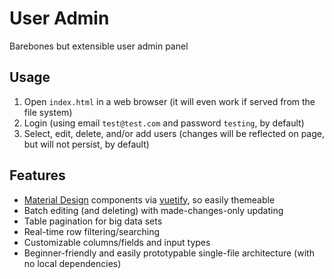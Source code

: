 # User Admin

Barebones but extensible user admin panel


## Usage

1. Open `index.html` in a web browser (it will even work if served from the file system)
2. Login (using email `test@test.com` and password `testing`, by default)
3. Select, edit, delete, and/or add users (changes will be reflected on page, but will not persist, by default)


## Features

* [Material Design](https://material.io/design/) components via [vuetify](https://github.com/vuetifyjs/vuetify), so easily themeable
* Batch editing (and deleting) with made-changes-only updating
* Table pagination for big data sets
* Real-time row filtering/searching
* Customizable columns/fields and input types
* Beginner-friendly and easily prototypable single-file architecture (with no local dependencies)
